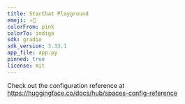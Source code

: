 ```yaml
---
title: StarChat Playground
emoji: ⭐️💬
colorFrom: pink
colorTo: indigo
sdk: gradio
sdk_version: 3.33.1
app_file: app.py
pinned: true
license: mit
---
```


Check out the configuration reference at https://huggingface.co/docs/hub/spaces-config-reference
